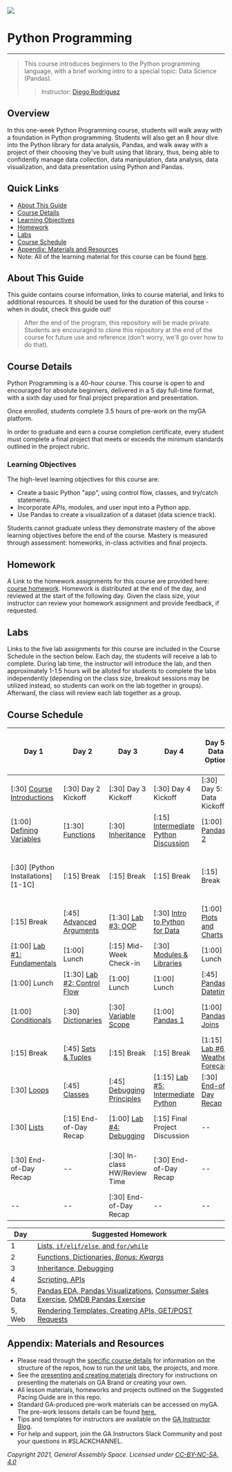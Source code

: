 <!---
This guide was developed by Susi Remondi and heavily updated by Diego Rodriguez for PYTHON-621 / June 21-26, 2021 / VIRTUAL.

--->

![](https://ga-dash.s3.amazonaws.com/production/assets/logo-9f88ae6c9c3871690e33280fcf557f33.png)

# Python Programming

----

> This course introduces beginners to the Python programming language, with a brief working intro to a special topic: Data Science (Pandas).
>> Instructor: [Diego Rodriguez](https://generalassemb.ly/instructors/diego-rodriguez/16908)

## Overview
In this one-week Python Programming course, students will walk away with a foundation in Python programming. Students will also get an 8 hour dive into the Python library for data analysis, Pandas, and walk away with a project of their choosing they've built using that library, thus, being able to confidently manage data collection, data manipulation, data analysis, data visualization, and data presentation using Python and Pandas.

## Quick Links
- [About This Guide](#about-this-guide)
- [Course Details](#course-details)
- [Learning Objectives](#learning-objectives)
- [Homework](#homework)
- [Labs](#labs)
- [Course Schedule](#course-schedule)
- [Appendix: Materials and Resources](#appendix-materials-and-resources)
- Note: All of the learning material for this course can be found [here](XXXXX).

## About This Guide

This guide contains course information, links to course material, and links to additional resources. It should be used for the duration of this course - when in doubt, check this guide out! 

> After the end of the program, this repository will be made private. Students are encouraged to clone this repository at the end of the course for future use and reference (don't worry, we'll go over how to do that). 

## Course Details
Python Programming is a 40-hour course. This course is open to and encouraged for absolute beginners, delivered in a 5 day full-time format, with a sixth day used for final project preparation and presentation.

Once enrolled, students complete 3.5 hours of pre-work on the myGA platform.

In order to graduate and earn a course completion certificate, every student must complete a final project that meets or exceeds the minimum standards outlined in the project rubric. 

### Learning Objectives
The high-level learning objectives for this course are:

- Create a basic Python "app", using control flow, classes, and try/catch statements.
- Incorporate APIs, modules, and user input into a Python app.
- Use Pandas to create a visualization of a dataset (data science track).

Students cannot graduate unless they demonstrate mastery of the above learning objectives before the end of the course. Mastery is measured through assessment: homeworks, in-class activities and final projects.

## Homework
A Link to the homework assignments for this course are provided here: [course homework](xxxx). Homework is distributed at the end of the day, and reviewed at the start of the following day. Given the class size, your instructor can review your homework assignment and provide feedback, if requested. 

## Labs
Links to the five lab assignments for this course are included in the Course Schedule in the section below. Each day, the students will receive a lab to complete. During lab time, the instructor will introduce the lab, and then approximately 1-1.5 hours will be alloted for students to complete the labs independently (depending on the class size, breakout sessions may be utilized instead, so students can work on the lab together in groups). Afterward, the class will review each lab together as a group. 


## Course Schedule

Day 1                                        | Day 2                               | Day 3                                 | Day 4                                        | Day 5: Data Option                       | Day 6 (Select the option for your track)             |
-----------------------------------          | ----------------------------------- | ------------------------------------- | -------------------------------------------- | ---------------------------------------- | ---------------------------------------------------- |
[:30] [Course Introductions][1-1A]           | [:30] Day 2 Kickoff                 | [:30] Day 3 Kickoff                   | [:30] Day 4 Kickoff                          | [:30] Day 5: Data Kickoff                | [:30] [Summary Kickoff, Data][6-1A]                  |
[1:00] [Defining Variables][1-1B]            | [1:30] [Functions][2-1B]            | [:30] [Inheritance][3-1B]             | [:15] [Intermediate Python Discussion][4-1B] | [1:00] [Pandas 2][5-1F]                  | [:30] [Summary Kickoff, Web][6-1B]                   |
[:30] [Python Installations][1-1C]           | [:15] Break                         | [:15] Break                           | [:15] Break                                  | [:15] Break                              | [2:00] [In-Class: Final Project Workshop, Web][6-1C] |
[:15] Break                                  | [:45] [Advanced Arguments][2-1C]    | [1:30] [Lab #3: OOP][3-1C]            | [:30] [Intro to Python for Data][5-1B]       | [1:00] [Plots and Charts][5-1E]          | [:15] Break                              | [2:00] [In-Class: Final Project Workshop, Web][6-1D] |
[1:00] [Lab #1: Fundamentals][1-1D]          | [1:00] Lunch                        | [:15] Mid-Week Check-in               | [:30] [Modules & Libraries][4-1E]            | [1:00] Lunch                             | [1:00] Lunch                                         |
[1:00] Lunch                                 | [1:30] [Lab #2: Control Flow][2-1D] | [1:00] Lunch                          | [1:00] Lunch                                 | [:45] [Pandas Datetime][5-1I]            | [1:00] Lunch                             | [2:00] [Project Presentations, Data][6-1E]           |
[1:00] [Conditionals][1-1E]                  | [:30] [Dictionaries][2-1E]          | [:30] [Variable Scope][3-1D]          | [1:00] [Pandas 1][5-1C]                      | [1:00] [Pandas Joins][5-1J]              | [1:00] [Flask Variables][5-2E]           | [2:00] [Project Presentations, Web][6-1F]            |
[:15] Break                                  | [:45] [Sets & Tuples][2-1F]         | [:15] Break                           | [:15] Break                                  | [1:15] [Lab #6: Weather Forecast][5-1G]  | [:15] Break                              | [:30] [Wrap-up & Celebrations, Data][6-1G]           |
[:30] [Loops][1-1G]                          | [:45] [Classes][2-1G]               | [:45] [Debugging Principles][3-1F]    | [1:15] [Lab #5: Intermediate Python][4-1G]   | [:30] [End-of-Day Recap][5-1H]           | [:30] [APIs and Requests][5-2G]          | [:30] [Wrap-up & Celebrations, Web][6-1H]            |
[:30] [Lists][1-1F]                          | [:15] End-of-Day Recap              | [1:00] [Lab #4: Debugging][3-1G]      | [:15] Final Project Discussion               | --                                       | [1:15] Review and Practice       | --                                                   |
[:30] End-of-Day Recap                       |  --                                 | [:30] In-class HW/Review Time         | [:30] End-of-Day Recap                       | --                                       | [:30] [End-of-Day Recap][5-2H]           | --                                                   |
 --                                          |  --                                 | [:30] End-of-Day Recap                |  --                                          | --                                       | --                                       | --                                                   |

[1-1A]: unit-1-variables/instructor-resources/01-welcome
[1-1B]: unit-1-variables/instructor-resources/02-variables
[1-1D]: unit-1-variables/instructor-resources/03-unit-lab-1
[1-1E]: unit-2-control-flow/instructor-resources/04-conditionals
[1-1F]: unit-2-control-flow/instructor-resources/05-lists
[1-1G]: unit-2-control-flow/instructor-resources/06-loops

[2-1B]: unit-2-control-flow/instructor-resources/07-functions
[2-1C]: unit-2-control-flow/instructor-resources/08-args
[2-1D]: unit-2-control-flow/instructor-resources/09-unit-lab-2
[2-1E]: unit-3-oop/instructor-resources/10-dictionaries
[2-1F]: unit-3-oop/instructor-resources/11-sets-tuples
[2-1G]: unit-3-oop/instructor-resources/12-classes

[3-1B]: unit-3-oop/instructor-resources/13-inheritance
[3-1C]: unit-3-oop/instructor-resources/14-unit-lab-3
[3-1D]: unit-4-troubleshooting/instructor-resources/15-variable-scope
[3-1E]: unit-4-troubleshooting/instructor-resources/16-intermediate-variables
[3-1F]: unit-4-troubleshooting/instructor-resources/17-debugging
[3-1G]: unit-4-troubleshooting/instructor-resources/18-unit-lab-4

[4-1B]: unit-5-intermediate/instructor-resources/19-intermediate-intro
[4-1C]: unit-5-intermediate/instructor-resources/20-scripting
[4-1E]: unit-5-intermediate/instructor-resources/22-modules
[4-1F]: unit-5-intermediate/instructor-resources/23-apis
[4-1G]: unit-5-intermediate/instructor-resources/24-unit-lab-5

[5-1B]: unit-6-pandas/instructor-resources/01-ds-intro
[5-1C]: unit-6-pandas/instructor-resources/02-pandas-i
[5-1D]: unit-6-pandas/instructor-resources/03-data-viz
[5-1E]: unit-6-pandas/instructor-resources/04-plotting-with-pandas
[5-1F]: unit-6-pandas/instructor-resources/05-pandas-ii
[5-1G]: unit-6-pandas/instructor-resources/06-pandas-unit-lab
[5-1H]: unit-6-pandas/instructor-resources/07-next-steps
[5-1I]: unit-6-pandas/instructor-resources/08-pandas-datetime
[5-1J]: unit-6-pandas/instructor-resources/09-pandas-join

[6-1A]: unit-7-data-wrap-up/instructor-resources/01-review
[6-1B]: unit-7-web-dev-wrap-up/instructor-resources/01-review
[6-1C]: unit-7-data-wrap-up/instructor-resources/02-project
[6-1D]: unit-7-web-dev-wrap-up/instructor-resources/02-project
[6-1E]: unit-7-data-wrap-up/instructor-resources/02-project
[6-1F]: unit-7-web-dev-wrap-up/instructor-resources/02-project
[6-1G]: unit-7-data-wrap-up/instructor-resources/03-summary
[6-1H]: unit-7-web-dev-wrap-up/instructor-resources/03-summary

Day      | Suggested Homework
-------- | ---------
1        | [Lists, `if/elif/else`, and `for/while`][7-1A]
2        | [Functions, Dictionaries, *Bonus: Kwargs*][7-1B]
3        | [Inheritance, Debugging ][7-1C]
4        | [Scripting, APIs][7-1D]
5, Data  | [Pandas EDA, Pandas Visualizations][7-1E], [Consumer Sales Exercise][7-1G], [OMDB Pandas Exercise][7-1H]
5, Web   | [Rendering Templates, Creating APIs, GET/POST Requests][7-1F]

[7-1A]: unit-1-variables/instructor-resources/hw-5day-day1
[7-1B]: unit-2-control-flow/instructor-resources/hw-5day-day2
[7-1C]: unit-5-intermediate/instructor-resources/hw-5day-day3
[7-1D]: X
[7-1E]: unit-6-pandas/instructor-resources/hw-5day-4pandas
[7-1F]: unit-6-flask/instructor-resources/hw-5day-4flask
[7-1G]: unit-6-pandas/instructor-resources/10-pandas-consumersales
[7-1H]: unit-6-pandas/instructor-resources/11-pandas-omdb-exercise


## Appendix: Materials and Resources
- Please read through the [specific course details](python-specific-course.md) for information on the structure of the repos, how to run the unit labs, the projects, and more.
- See the [presenting and creating materials](presenting-and-creating-materials/README.md) directory for instructions on presenting the materials on GA Brand or creating your own.
- All lesson materials, homeworks and projects outlined on the Suggested Pacing Guide are in this repo.
- Standard GA-produced pre-work materials can be accessed on myGA. The pre-work lessons details can be found [here.](https://git.generalassemb.ly/python-programming/python-programming/blob/revisions_v2.1/unit-0-prework/instructor-resources/README.md)
- Tips and templates for instructors are available on the [GA Instructor Blog](http://assemblyrequired.ga.co).
- For help and support, join the GA Instructors Slack Community and post your questions in #SLACKCHANNEL.


*Copyright 2021, General Assembly Space. Licensed under [CC-BY-NC-SA, 4.0](https://creativecommons.org/licenses/by-nc-sa/4.0/)*
